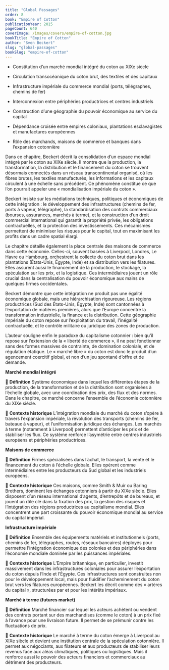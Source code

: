 ```yaml
---
title: "Global Passages"
order: 8
book: "Empire of Cotton"
publicationYear: 2015
pageCount: 640
coverImage: /images/covers/empire-of-cotton.jpg
bookTitle: "Empire of Cotton"
author: "Sven Beckert"
slug: "global-passages"
bookSlug: "empire-of-cotton"
---
```


<!--themes:start-->
- Constitution d’un marché mondial intégré du coton au XIXe siècle

- Circulation transocéanique du coton brut, des textiles et des capitaux

- Infrastructure impériale du commerce mondial (ports, télégraphes, chemins de fer)

- Interconnexion entre périphéries productrices et centres industriels

- Construction d’une géographie du pouvoir économique au service du capital

- Dépendance croisée entre empires coloniaux, plantations esclavagistes et manufactures européennes

- Rôle des marchands, maisons de commerce et banques dans l’expansion cotonnière
<!--themes:end-->

<!--summary:start-->

Dans ce chapitre, Beckert décrit la consolidation d’un espace mondial intégré par le coton au XIXe siècle. Il montre que la production, la transformation, la distribution et le financement du coton se trouvent désormais connectés dans un réseau transcontinental organisé, où les fibres brutes, les textiles manufacturés, les informations et les capitaux circulent à une échelle sans précédent. Ce phénomène constitue ce que l’on pourrait appeler une « mondialisation impériale du coton ».

Beckert insiste sur les médiations techniques, politiques et économiques de cette intégration : le développement des infrastructures (chemins de fer, ports à vapeur, télégraphe), la standardisation des contrats commerciaux (bourses, assurances, marchés à terme), et la construction d’un droit commercial international qui garantit la propriété privée, les obligations contractuelles, et la protection des investissements. Ces mécanismes permettent de minimiser les risques pour le capital, tout en maximisant les profits dans un cadre spatial élargi.

Le chapitre détaille également la place centrale des maisons de commerce dans cette économie. Celles-ci, souvent basées à Liverpool, Londres, Le Havre ou Hambourg, orchestrent la collecte du coton brut dans les plantations (États-Unis, Égypte, Inde) et sa distribution vers les filatures. Elles assurent aussi le financement de la production, le stockage, la spéculation sur les prix, et la logistique. Ces intermédiaires jouent un rôle crucial dans la centralisation du pouvoir économique aux mains de quelques firmes occidentales.

Beckert démontre que cette intégration ne produit pas une égalité économique globale, mais une hiérarchisation rigoureuse. Les régions productrices (Sud des États-Unis, Égypte, Inde) sont cantonnées à l’exportation de matières premières, alors que l’Europe concentre la transformation industrielle, la finance et la distribution. Cette géographie impériale du coton repose sur l’exploitation du travail, l’inégalité contractuelle, et le contrôle militaire ou juridique des zones de production.

L’auteur souligne enfin le paradoxe du capitalisme cotonnier : bien qu’il repose sur l’extension de la « liberté de commerce », il ne peut fonctionner sans des formes massives de contrainte, de domination coloniale, et de régulation étatique. Le « marché libre » du coton est donc le produit d’un agencement coercitif global, et non d’un jeu spontané d’offre et de demande.

<!--summary:end-->

<!--concepts:start-->

**Marché mondial intégré**

🔹 **Définition**
Système économique dans lequel les différentes étapes de la production, de la transformation et de la distribution sont organisées à l’échelle globale, avec une coordination des prix, des flux et des normes. Dans le chapitre, ce marché concerne l’ensemble de l’économie cotonnière du XIXe siècle.

🔹 **Contexte historique**
L’intégration mondiale du marché du coton s’opère à travers l’expansion impériale, la révolution des transports (chemins de fer, bateaux à vapeur), et l’uniformisation juridique des échanges. Les marchés à terme (notamment à Liverpool) permettent d’anticiper les prix et de stabiliser les flux. Ce système renforce l’asymétrie entre centres industriels européens et périphéries productrices.

**Maisons de commerce**

🔹 **Définition**
Firmes spécialisées dans l’achat, le transport, la vente et le financement du coton à l’échelle globale. Elles opèrent comme intermédiaires entre les producteurs du Sud global et les industriels européens.

🔹 **Contexte historique**
Ces maisons, comme Smith & Muir ou Baring Brothers, dominent les échanges cotonniers à partir du XIXe siècle. Elles disposent d’un réseau international d’agents, d’entrepôts et de bureaux, et jouent un rôle clé dans la fixation des prix, la gestion des risques et l’intégration des régions productrices au capitalisme mondial. Elles concentrent une part croissante du pouvoir économique mondial au service du capital impérial.

**Infrastructure impériale**

🔹 **Définition**
Ensemble des équipements matériels et institutionnels (ports, chemins de fer, télégraphes, routes, réseaux bancaires) déployés pour permettre l’intégration économique des colonies et des périphéries dans l’économie mondiale dominée par les puissances impériales.

🔹 **Contexte historique**
L’Empire britannique, en particulier, investit massivement dans les infrastructures coloniales pour assurer l’exportation du coton depuis l’Inde et l’Égypte. Ces infrastructures sont construites non pour le développement local, mais pour fluidifier l’acheminement du coton brut vers les filatures européennes. Beckert les décrit comme des « artères du capital », structurées par et pour les intérêts impériaux.

**Marché à terme (futures market)**

🔹 **Définition**
Marché financier sur lequel les acteurs achètent ou vendent des contrats portant sur des marchandises (comme le coton) à un prix fixé à l’avance pour une livraison future. Il permet de se prémunir contre les fluctuations de prix.

🔹 **Contexte historique**
Le marché à terme du coton émerge à Liverpool au XIXe siècle et devient une institution centrale de la spéculation cotonnière. Il permet aux négociants, aux filateurs et aux producteurs de stabiliser leurs revenus face aux aléas climatiques, politiques ou logistiques. Mais il renforce aussi le pouvoir des acteurs financiers et commerciaux au détriment des producteurs.
<!--concepts:end-->